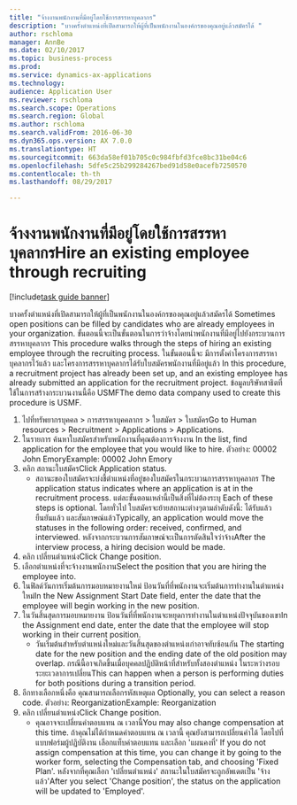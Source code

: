 ```yaml
--- 
title: "จ้างงานพนักงานที่มีอยู่โดยใช้การสรรหาบุคลากร"
description: "บางครั้งตำแหน่งที่เปิดสามารถให้ผู้ที่เป็นพนักงานในองค์กรของคุณอยู่แล้วสมัครได้ "
author: rschloma
manager: AnnBe
ms.date: 02/10/2017
ms.topic: business-process
ms.prod: 
ms.service: dynamics-ax-applications
ms.technology: 
audience: Application User
ms.reviewer: rschloma
ms.search.scope: Operations
ms.search.region: Global
ms.author: rschloma
ms.search.validFrom: 2016-06-30
ms.dyn365.ops.version: AX 7.0.0
ms.translationtype: HT
ms.sourcegitcommit: 663da58ef01b705c0c984fbfd3fce8bc31be04c6
ms.openlocfilehash: 5dfe5c25b299284267bed91d58e0acefb7250570
ms.contentlocale: th-th
ms.lasthandoff: 08/29/2017

---
```

# <a name="hire-an-existing-employee-through-recruiting"></a><span data-ttu-id="4a16b-103">จ้างงานพนักงานที่มีอยู่โดยใช้การสรรหาบุคลากร</span><span class="sxs-lookup"><span data-stu-id="4a16b-103">Hire an existing employee through recruiting</span></span>

[!include[task guide banner](../../includes/task-guide-banner.md)]

<span data-ttu-id="4a16b-104">บางครั้งตำแหน่งที่เปิดสามารถให้ผู้ที่เป็นพนักงานในองค์กรของคุณอยู่แล้วสมัครได้ </span><span class="sxs-lookup"><span data-stu-id="4a16b-104">Sometimes open positions can be filled by candidates who are already employees in your organization.</span></span> <span data-ttu-id="4a16b-105">ขั้นตอนนี้จะเป็นขั้นตอนในการว่าจ้างโดยนำพนักงานที่มีอยู่ไปยังกระบวนการสรรหาบุคลากร </span><span class="sxs-lookup"><span data-stu-id="4a16b-105">This procedure walks through the steps of hiring an existing employee through the recruiting process.</span></span> <span data-ttu-id="4a16b-106">ในขั้นตอนนี้จะ มีการตั้งค่าโครงการสรรหาบุคลากรไว้แล้ว และโครงการสรรหาบุคลากรได้รับใบสมัครพนักงานที่มีอยู่แล้ว </span><span class="sxs-lookup"><span data-stu-id="4a16b-106">In this procedure, a recruitment project has already been set up, and an existing employee has already submitted an application for the recruitment project.</span></span> <span data-ttu-id="4a16b-107">ข้อมูลบริษัทสาธิตที่ใช้ในการสร้างกระบวนงานนี้คือ USMF</span><span class="sxs-lookup"><span data-stu-id="4a16b-107">The demo data company used to create this procedure is USMF.</span></span>

1. <span data-ttu-id="4a16b-108">ไปที่ทรัพยากรบุคคล > การสรรหาบุคคลากร > ใบสมัคร > ใบสมัคร</span><span class="sxs-lookup"><span data-stu-id="4a16b-108">Go to Human resources > Recruitment > Applications > Applications.</span></span>
2. <span data-ttu-id="4a16b-109">ในรายการ ค้นหาใบสมัครสำหรับพนักงานที่คุณต้องการจ้างงาน </span><span class="sxs-lookup"><span data-stu-id="4a16b-109">In the list, find application for the employee that you would like to hire.</span></span> <span data-ttu-id="4a16b-110">ตัวอย่าง:  00002  John Emory</span><span class="sxs-lookup"><span data-stu-id="4a16b-110">Example:  00002  John Emory</span></span>
3. <span data-ttu-id="4a16b-111">คลิก สถานะใบสมัคร</span><span class="sxs-lookup"><span data-stu-id="4a16b-111">Click Application status.</span></span>
    * <span data-ttu-id="4a16b-112">สถานะของใบสมัครจะบ่งชี้ตำแหน่งที่อยู่ของใบสมัครในกระบวนการสรรหาบุคลากร </span><span class="sxs-lookup"><span data-stu-id="4a16b-112">The application status indicates where an application is at in the recruitment process.</span></span>  <span data-ttu-id="4a16b-113">แต่ละขั้นตอนเหล่านี้เป็นสิ่งที่ไม่ต้องระบุ </span><span class="sxs-lookup"><span data-stu-id="4a16b-113">Each of these steps is optional.</span></span> <span data-ttu-id="4a16b-114">โดยทั่วไป ใบสมัครจะย้ายสถานะต่างๆตามลำดับดังนี้: ได้รับแล้ว ยืนยันแล้ว และสัมภาษณ์แล้ว</span><span class="sxs-lookup"><span data-stu-id="4a16b-114">Typically, an application would move the statuses in the following order:  received, confirmed, and interviewed.</span></span> <span data-ttu-id="4a16b-115">หลังจากกระบวนการสัมภาษณ์จะเป็นการตัดสินใจว่าจ้าง</span><span class="sxs-lookup"><span data-stu-id="4a16b-115">After the interview process, a hiring decision would be made.</span></span>  
4. <span data-ttu-id="4a16b-116">คลิก เปลี่ยนตำแหน่ง</span><span class="sxs-lookup"><span data-stu-id="4a16b-116">Click Change position.</span></span>
5. <span data-ttu-id="4a16b-117">เลือกตำแหน่งที่จะจ้างงานพนักงาน</span><span class="sxs-lookup"><span data-stu-id="4a16b-117">Select the position that you are hiring the employee into.</span></span>
6. <span data-ttu-id="4a16b-118">ในฟิลด์วันการเริ่มต้นการมอบหมายงานใหม่ ป้อนวันที่ที่พนักงานจะเริ่มต้นการทำงานในตำแหน่งใหม่</span><span class="sxs-lookup"><span data-stu-id="4a16b-118">In the New Assignment Start Date field, enter the date that the employee will begin working in the new position.</span></span>  
7. <span data-ttu-id="4a16b-119">ในวันสิ้นสุดการมอบหมายงาน ป้อนวันที่ที่พนักงานจะหยุดการทำงานในตำแหน่งปัจจุบันของเขา</span><span class="sxs-lookup"><span data-stu-id="4a16b-119">In the Assignment end date, enter the date that the employee will stop working in their current position.</span></span>
    * <span data-ttu-id="4a16b-120">วันเริ่มต้นสำหรับตำแหน่งใหม่และวันสิ้นสุดของตำแหน่งเก่าอาจทับซ้อนกัน </span><span class="sxs-lookup"><span data-stu-id="4a16b-120">The starting date for the new position and the ending date of the old position may overlap.</span></span> <span data-ttu-id="4a16b-121">กรณีนี้อาจเกิดขึ้นเมื่อบุคคลปฏิบัติหน้าที่สำหรับทั้งสองตำแหน่ง ในระหว่างรอบระยะเวลาการเปลี่ยน</span><span class="sxs-lookup"><span data-stu-id="4a16b-121">This can happen when a person is performing duties for both positions during a transition period.</span></span>  
8. <span data-ttu-id="4a16b-122">อีกทางเลือกหนึ่งคือ คุณสามารถเลือกรหัสเหตุผล </span><span class="sxs-lookup"><span data-stu-id="4a16b-122">Optionally, you can select a reason code.</span></span> <span data-ttu-id="4a16b-123">ตัวอย่าง: Reorganization</span><span class="sxs-lookup"><span data-stu-id="4a16b-123">Example: Reorganization</span></span>
9. <span data-ttu-id="4a16b-124">คลิก เปลี่ยนตำแหน่ง</span><span class="sxs-lookup"><span data-stu-id="4a16b-124">Click Change position.</span></span>
    * <span data-ttu-id="4a16b-125">คุณอาจจะเปลี่ยนค่าตอบแทน ณ เวลานี้</span><span class="sxs-lookup"><span data-stu-id="4a16b-125">You may also change compensation at this time.</span></span> <span data-ttu-id="4a16b-126">ถ้าคุณไม่ได้กำหนดค่าตอบแทน ณ เวลานี้ คุณยังสามารถเปลี่ยนค่าได้ โดยไปที่แบบฟอร์มผู้ปฏิบัติงาน เลือกแท็บค่าตอบแทน และเลือก 'แผนคงที่' </span><span class="sxs-lookup"><span data-stu-id="4a16b-126">If you do not assign compensation at this time, you can change it by going to the worker form, selecting the Compensation tab, and choosing 'Fixed Plan'.</span></span> <span data-ttu-id="4a16b-127">หลังจากที่คุณเลือก 'เปลี่ยนตำแหน่ง' สถานะในใบสมัครจะถูกอัพเดตเป็น 'จ้างแล้ว'</span><span class="sxs-lookup"><span data-stu-id="4a16b-127">After you select 'Change position', the status on the application will be updated to 'Employed'.</span></span>  


